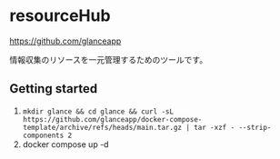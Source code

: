 # resourceHub
https://github.com/glanceapp

情報収集のリソースを一元管理するためのツールです。

## Getting started
1. ```mkdir glance && cd glance && curl -sL https://github.com/glanceapp/docker-compose-template/archive/refs/heads/main.tar.gz | tar -xzf - --strip-components 2```
2. docker compose up -d